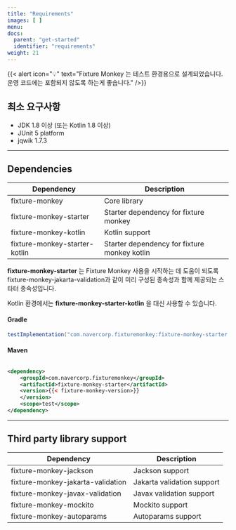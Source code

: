 ```yaml
---
title: "Requirements"
images: [ ]
menu:
docs:
  parent: "get-started"
  identifier: "requirements"
weight: 21
---
```


{{< alert icon="💡" text="Fixture Monkey 는 테스트 환경용으로 설계되었습니다. 운영 코드에는 포함되지 않도록 하는게 좋습니다." />}}

## 최소 요구사항

* JDK 1.8 이상 (또는 Kotlin 1.8 이상)
* JUnit 5 platform
* jqwik 1.7.3

--------

## Dependencies

| Dependency                    | Description                                  |
|-------------------------------|----------------------------------------------|
| fixture-monkey                | Core library                                 |
| fixture-monkey-starter        | Starter dependency for fixture monkey        |
| fixture-monkey-kotlin         | Kotlin support                               |
| fixture-monkey-starter-kotlin | Starter dependency for fixture monkey kotlin |

**fixture-monkey-starter** 는 Fixture Monkey 사용을 시작하는 데 도움이 되도록 fixture-monkey-jakarta-validation과 같이 미리 구성된 종속성과 함께 제공되는 스타터 종속성입니다.

Kotlin 환경에서는 **fixture-monkey-starter-kotlin** 을 대신 사용할 수 있습니다.

#### Gradle

```groovy
testImplementation("com.navercorp.fixturemonkey:fixture-monkey-starter:{{< fixture-monkey-version >}}")
```

#### Maven

```xml

<dependency>
    <groupId>com.navercorp.fixturemonkey</groupId>
    <artifactId>fixture-monkey-starter</artifactId>
    <version>{{< fixture-monkey-version>}}
    </version>
    <scope>test</scope>
</dependency>
```

--------

## Third party library support

| Dependency                        | Description                |
|-----------------------------------|----------------------------|
| fixture-monkey-jackson            | Jackson support            |
| fixture-monkey-jakarta-validation | Jakarta validation support |
| fixture-monkey-javax-validation   | Javax validation support   |
| fixture-monkey-mockito            | Mockito support            |
| fixture-monkey-autoparams         | Autoparams support         |
